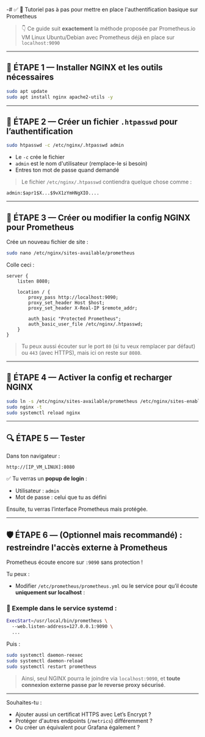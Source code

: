 -# ✅ 🔐 Tutoriel pas à pas pour mettre en place l'authentification basique sur Prometheus

> 👇 Ce guide suit **exactement** la méthode proposée par Prometheus.io
> VM Linux Ubuntu/Debian avec Prometheus déjà en place sur `localhost:9090`

---

## 🧩 ÉTAPE 1 — Installer NGINX et les outils nécessaires

```bash
sudo apt update
sudo apt install nginx apache2-utils -y
```

---

## 🔐 ÉTAPE 2 — Créer un fichier `.htpasswd` pour l’authentification

```bash
sudo htpasswd -c /etc/nginx/.htpasswd admin
```

* Le `-c` crée le fichier
* `admin` est le nom d'utilisateur (remplace-le si besoin)
* Entres ton mot de passe quand demandé

> Le fichier `/etc/nginx/.htpasswd` contiendra quelque chose comme :

```
admin:$apr1$X...$9vX1zYmHNgXIO....
```

---

## 🔧 ÉTAPE 3 — Créer ou modifier la config NGINX pour Prometheus

Crée un nouveau fichier de site :

```bash
sudo nano /etc/nginx/sites-available/prometheus
```

Colle ceci :

```nginx
server {
    listen 8080;

    location / {
        proxy_pass http://localhost:9090;
        proxy_set_header Host $host;
        proxy_set_header X-Real-IP $remote_addr;

        auth_basic "Protected Prometheus";
        auth_basic_user_file /etc/nginx/.htpasswd;
    }
}
```

> Tu peux aussi écouter sur le port `80` (si tu veux remplacer par défaut) ou `443` (avec HTTPS), mais ici on reste sur `8080`.

---

## 🔗 ÉTAPE 4 — Activer la config et recharger NGINX

```bash
sudo ln -s /etc/nginx/sites-available/prometheus /etc/nginx/sites-enabled/
sudo nginx -t
sudo systemctl reload nginx
```

---

## 🔍 ÉTAPE 5 — Tester

Dans ton navigateur :

```
http://[IP_VM_LINUX]:8080
```

✅ Tu verras un **popup de login** :

* Utilisateur : `admin`
* Mot de passe : celui que tu as défini

Ensuite, tu verras l’interface Prometheus mais protégée.

---

## 🛡️ ÉTAPE 6 — (Optionnel mais recommandé) : restreindre l'accès externe à Prometheus

Prometheus écoute encore sur `:9090` sans protection !

Tu peux :

* Modifier `/etc/prometheus/prometheus.yml` ou le service pour qu’il écoute **uniquement sur localhost** :

### 🔧 Exemple dans le service systemd :

```bash
ExecStart=/usr/local/bin/prometheus \
  --web.listen-address=127.0.0.1:9090 \
  ...
```

Puis :

```bash
sudo systemctl daemon-reexec
sudo systemctl daemon-reload
sudo systemctl restart prometheus
```

> Ainsi, seul NGINX pourra le joindre via `localhost:9090`, et **toute connexion externe passe par le reverse proxy sécurisé**.

---

Souhaites-tu :

* Ajouter aussi un certificat HTTPS avec Let’s Encrypt ?
* Protéger d'autres endpoints (`/metrics`) différemment ?
* Ou créer un équivalent pour Grafana également ?
